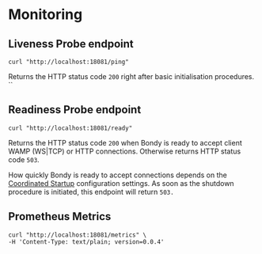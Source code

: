 # Monitoring

## Liveness Probe endpoint

```text
curl "http://localhost:18081/ping"
```

Returns the HTTP status code `200` right after basic initialisation procedures. ``

## Readiness Probe endpoint

```text
curl "http://localhost:18081/ready"
```

Returns the HTTP status code `200` when Bondy is ready to accept client WAMP \(WS\|TCP\) or HTTP connections. Otherwise returns HTTP status code `503`. 

How quickly Bondy is ready to accept connections depends on the [Coordinated Startup](../configuring/configuration-reference/general-settings.md#coordinated-startup-shutdown) configuration settings. As soon as the shutdown procedure is initiated, this endpoint will return `503.`

## Prometheus Metrics

```text
curl "http://localhost:18081/metrics" \
-H 'Content-Type: text/plain; version=0.0.4'
```

